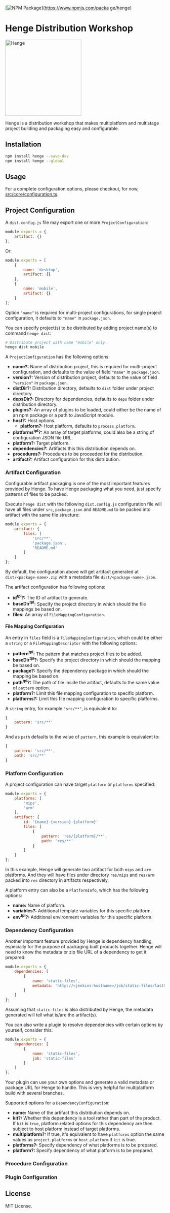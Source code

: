 [![NPM Package](https://badge.fury.io/js/henge.svg)](https://www.npmjs.com/packa
ge/henge)

# Henge Distribution Workshop

<img alt="Henge" src="https://cloud.githubusercontent.com/assets/970430/17336611/8bcad8ec-5911-11e6-9d32-2948976b1843.png" width="240" height="240" />

Henge is a distribution workshop that makes multiplatform and multistage project
building and packaging easy and configurable.

## Installation

```sh
npm install henge --save-dev
npm install henge --global
```

## Usage

For a complete configuration options, please checkout, for now,
[src/core/configuration.ts](src/core/configuration.ts).

## Project Configuration

A `dist.config.js` file may export one or more `ProjectConfiguration`:

```js
module.exports = {
    artifact: {}
};
```

Or:

```js
module.exports = [
    {
        name: 'desktop',
        artifact: {}
    },
    {
        name: 'mobile',
        artifact: {}
    }
];
```

Option `"name"` is required for multi-project configurations, for single project
configuration, it defaults to `"name"` in `package.json`.

You can specify project(s) to be distributed by adding project name(s) to
command `henge dist`:

```sh
# Distribute project with name "mobile" only.
henge dist mobile
```

A `ProjectConfiguration` has the following options:

- **name?:** Name of distribution project, this is required for multi-project
  configuration, and defaults to the value of field `"name"` in `package.json`.
- **version?:** Version of distribution project, defaults to the value of field
  `"version"` in `package.json`.
- **distDir?:** Distribution directory, defaults to `dist` folder under project
  directory.
- **depsDir?:** Directory for dependencies, defaults to `deps` folder under
  distribution directory.
- **plugins?:** An array of plugins to be loaded, could either be the name of an
  npm package or a path to JavaScript module.
- **host?:** Host options.
  - **platform?:** Host platform, defaults to `process.platform`.
- **platforms<sup>tpl</sup>?:** An array of target platforms, could also be a
  string of configuration JSON file URL.
- **platform?:** Target platform.
- **dependencies?:** Artifacts this this distribution depends on.
- **procedures?:** Procedures to be proceeded for the distribution.
- **artifact?:** Artifact configuration for this distribution.

### Artifact Configuration

Configurable artifact packaging is one of the most important features provided
by Henge. To have Henge packaging what you need, just specify patterns of files
to be packed.

Execute `henge dist` with the following `dist.config.js` configuration file will
have all files under `src`, `package.json` and `README.md` to be packed into
artifact with the same file structure:

```js
module.exports = {
    artifact: {
        files: [
            'src/**',
            'package.json',
            'README.md'
        ]
    }
};
```

By default, the configuration above will get artifact generated at
`dist/<package-name>.zip` with a metadata file `dist/<package-name>.json`.

The artifact configuration has following options:

- **id<sup>tpl</sup>?:** The ID of artifact to generate.
- **baseDir<sup>tpl</sup>:** Specify the project directory in which should the
  file mappings be based on.
- **files:** An array of `FileMappingConfiguration`.

#### File Mapping Configuration

An entry in `files` field is a `FileMappingConfiguration`, which could be either
a `string` or a `FileMappingDescriptor` with the following options:

- **pattern<sup>tpl</sup>:** The pattern that matches project files to be added.
- **baseDir<sup>tpl</sup>?:** Specify the project directory in which should the
  mapping be based on.
- **package?:** Specify the dependency package in which should the mapping be
  based on.
- **path<sup>tpl</sup>?:** The path of file inside the artifact, defaults to the
  same value of `pattern` option.
- **platform?:** Limit this file mapping configuration to specific platform.
- **platforms?:** Limit this file mapping configuration to specific platforms.

A `string` entry, for example `"src/**"`, is equivalent to:

```js
{
    pattern: 'src/**'
}
```

And as `path` defaults to the value of `pattern`, this example is equivalent to:

```js
{
    pattern: 'src/**',
    path: 'src/**'
}
```

### Platform Configuration

A project configuration can have target `platform` or `platforms` specified:

```js
module.exports = {
    platforms: [
        'mips',
        'arm'
    ],
    artifact: {
        id: '{name}-{version}-{platform}'
        files: [
            {
                pattern: 'res/{platform}/**',
                path: 'res/**'
            }
        ]
    }
};
```

In this example, Henge will generate two artifact for both `mips` and `arm`
platforms. And they will have files under directory `res/mips` and `res/arm`
packed into `res` directory in artifacts respectively.

A platform entry can also be a `PlatformInfo`, which has the following options:

- **name:** Name of platform.
- **variables?:** Additional template variables for this specific platform.
- **env<sup>tpl</sup>?:** Additional environment variables for this specific
  platform.

### Dependency Configuration

Another important feature provided by Henge is dependency handling, especially
for the purpose of packaging built products together. Henge will need to know
the metadata or zip file URL of a dependency to get it prepared:

```js
module.exports = {
    dependencies: [
        {
            name: 'static-files',
            metadata: 'http://<jenkins-hostname>/job/static-files/lastSuccessfulBuild/artifact/dist/static-files.json'
        }
    ]
};
```

Assuming that `static-files` is also distributed by Henge, the metadata
generated will tell what is/are the artifact(s).

You can also write a plugin to resolve dependencies with certain options by
yourself, consider this:

```js
module.exports = {
    dependencies: [
        {
            name: 'static-files',
            job: 'static-files'
        }
    ]
};
```

Your plugin can use your own options and generate a valid metadata or package
URL for Henge to handle. This is very helpful for multiplatform build with
several branches.

Supported options for a `DependencyConfiguration`:

- **name:** Name of the artifact this distribution depends on.
- **kit?:** Whether this dependency is a tool rather than part of the product.
  If `kit` is `true`, platform related options for this dependency are then
  subject to host platform instead of target platforms.
- **multiplatform?:** If true, it's equivalent to have `platforms` option the
  same values as `project.platforms` or `host.platform` if `kit` is true.
- **platforms?:** Specify dependency of what platforms is to be prepared.
- **platform?:** Specify dependency of what platform is to be prepared.

### Procedure Configuration

### Plugin Configuration

## License

MIT License.
